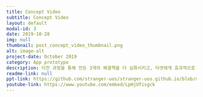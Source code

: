 ```yaml
---
title: Concept Video
subtitle: Concept Video
layout: default
modal-id: 3 
date: 2019-10-28
img: null
thumbnail: post_concept_video_thumbnail.png
alt: image-alt
project-date: October 2019
category: App prototype
description: 이전 과정을 통해 만든 3개의 해결책을 더 심화시키고, 타겟에게 효과적으로 이해시키고 전달하기 위해 Concept Video를 제작하였습니다. 
readme-link: null
ppt-link: https://github.com/stranger-uos/stranger-uos.github.io/blob/master/_data/ppt/assignment4.pdf
youtube-link: https://www.youtube.com/embed/LpHjUTisgck
---
```

